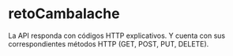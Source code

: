 # retoCambalache

La API responda con códigos HTTP explicativos. Y cuenta con sus correspondientes métodos HTTP (GET, POST, PUT, DELETE).

